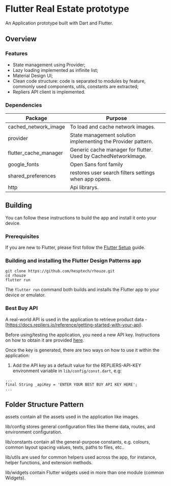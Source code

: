 # Flutter Real Estate prototype

An Application prototype built with Dart and Flutter.

## Overview

### Features

- State management using Provider;
- Lazy loading implemented as infinite list;
- Material Design UI;
- Clean code structure: code is separated to modules by feature, commonly used components, utils, constants are extracted;
- Repliers API client is implemented.

### Dependencies

| Package               | Purpose                                                                                                                    |
| --------------------- | -------------------------------------------------------------------------------------------------------------------------- |
| cached_network_image  | To load and cache network images.                                                                                          |
| provider              | State management solution implementing the Provider pattern.                                                               |
| flutter_cache_manager | Generic cache manager for flutter. Used by CachedNetworkImage.                                                             |
| google_fonts          | Open Sans font family                                                                                                      |
| shared_preferences    | restores user search filters settings when app opens.                                                                      |
| http                  | Api librarys.                                                                                                              |


## Building

You can follow these instructions to build the app and install it onto your device.

### Prerequisites

If you are new to Flutter, please first follow the [Flutter Setup](https://flutter.dev/setup/) guide.

### Building and installing the Flutter Design Patterns app

```
git clone https://github.com/hesptech/rhouze.git
cd rhouze
flutter run
```

The `flutter run` command both builds and installs the Flutter app to your device or emulator.

### Best Buy API

A real-world API is used in the application to retrieve product data - [https://docs.repliers.io/reference/getting-started-with-your-api).

Before using/testing the application, you need a new API key. Instructions on how to obtain it are provided [here](https://www.repliers.com/request-access).

Once the key is generated, there are two ways on how to use it within the application:

1. Add the API key as a default value for the REPLIERS-API-KEY environment variable in `lib/config/const.dart`, e.g:

```
...
final String _apiKey = 'ENTER YOUR BEST BUY API KEY HERE';
...
```

## Folder Structure Pattern

assets contain all the assets used in the application like images.

lib/config stores general configuration files like theme data, routes, and environment configuration.

lib/constants contain all the general-purpose constants, e.g. colours, common layout spacing values, texts, paths to files, etc..

lib/utils are used for common helpers used across the app, for instance, helper functions, and extension methods.

lib/widgets contain Flutter widgets used in more than one module (common Widgets).
